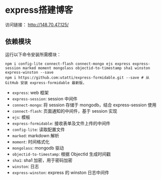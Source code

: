 # express搭建博客

访问链接： http://148.70.47.125/
## 依赖模块


运行以下命令安装所需模块：

```
npm i config-lite connect-flash connect-mongo ejs express express-session marked moment mongolass objectid-to-timestamp sha1 winston express-winston --save
npm i https://github.com:utatti/express-formidable.git --save # 从 GitHub 安装 express-formidable 最新版，
```

* `express`: web 框架
* `express-session`: session 中间件
* `connect-mongo`: 将 session 存储于 mongodb，结合 express-session 使用
* `connect-flash`: 页面通知的中间件，基于 session 实现
* `ejs`: 模板
* `express-formidable`: 接收表单及文件上传的中间件
* `config-lite`: 读取配置文件
* `marked`: markdown 解析
* `moment`: 时间格式化
* `mongolass`: mongodb 驱动
* `objectid-to-timestamp`: 根据 ObjectId 生成时间戳
* `sha1`: sha1 加密，用于密码加密
* `winston`: 日志
* `express-winston`: express 的 winston 日志中间件